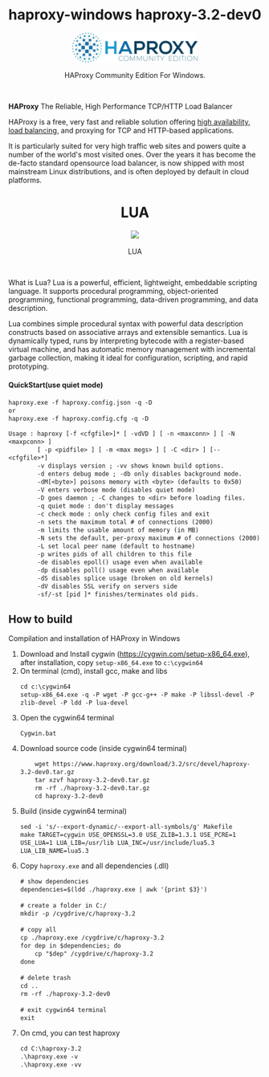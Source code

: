 <div align="center">
    <h1>haproxy-windows haproxy-3.2-dev0</h1>
    <img src="./HAProxyCE.png" width="250" />
    <p align="center">
        HAProxy Community Edition For Windows. 
    </p>    
</div>
<br>

**HAProxy** The Reliable, High Performance TCP/HTTP Load Balancer

HAProxy is a free, very fast and reliable solution offering [high availability](http://en.wikipedia.org/wiki/High_availability),
 [load balancing](http://en.wikipedia.org/wiki/Load_balancer), and proxying for TCP and HTTP-based applications. 
 
 It is particularly suited for very high traffic web sites and powers quite a number of the world's most visited ones. 
 Over the years it has become the de-facto standard opensource load balancer, is now shipped with most mainstream 
 Linux distributions, and is often deployed by default in cloud platforms.

<div align="center">
    <h1>LUA</h1>
    <img src="https://lua.org/images/luaa.gif" width="250" />
    <p align="center">
        LUA 
    </p>    
</div>
<br>
 
 What is Lua?
 Lua is a powerful, efficient, lightweight, embeddable scripting language. It supports procedural programming, object-oriented programming, functional programming, data-driven 
 programming, and data description.

 Lua combines simple procedural syntax with powerful data description constructs based on associative arrays and extensible semantics. Lua is dynamically typed, runs by interpreting 
 bytecode with a register-based virtual machine, and has automatic memory management with incremental garbage collection, making it ideal for configuration, scripting, and rapid 
 prototyping.

#### QuickStart(use quiet mode)

    haproxy.exe -f haproxy.config.json -q -D
    or
    haproxy.exe -f haproxy.config.cfg -q -D

```
Usage : haproxy [-f <cfgfile>]* [ -vdVD ] [ -n <maxconn> ] [ -N <maxpconn> ]
        [ -p <pidfile> ] [ -m <max megs> ] [ -C <dir> ] [-- <cfgfile>*]
        -v displays version ; -vv shows known build options.
        -d enters debug mode ; -db only disables background mode.
        -dM[<byte>] poisons memory with <byte> (defaults to 0x50)
        -V enters verbose mode (disables quiet mode)
        -D goes daemon ; -C changes to <dir> before loading files.
        -q quiet mode : don't display messages
        -c check mode : only check config files and exit
        -n sets the maximum total # of connections (2000)
        -m limits the usable amount of memory (in MB)
        -N sets the default, per-proxy maximum # of connections (2000)
        -L set local peer name (default to hostname)
        -p writes pids of all children to this file
        -de disables epoll() usage even when available
        -dp disables poll() usage even when available
        -dS disables splice usage (broken on old kernels)
        -dV disables SSL verify on servers side
        -sf/-st [pid ]* finishes/terminates old pids.
```


## How to build

Compilation and installation of HAProxy in Windows

1. Download and Install cygwin (<https://cygwin.com/setup-x86_64.exe>), after installation, copy `setup-x86_64.exe` to `c:\cygwin64`
2. On terminal (cmd), install gcc, make and libs
    ```
    cd c:\cygwin64
    setup-x86_64.exe -q -P wget -P gcc-g++ -P make -P libssl-devel -P zlib-devel -P ldd -P lua-devel
    ```
3. Open the cygwin64 terminal
    ```
    Cygwin.bat
    ```
4. Download source code (inside cygwin64 terminal)
    ```
        wget https://www.haproxy.org/download/3.2/src/devel/haproxy-3.2-dev0.tar.gz
        tar xzvf haproxy-3.2-dev0.tar.gz
        rm -rf ./haproxy-3.2-dev0.tar.gz 
        cd haproxy-3.2-dev0
    ```
5. Build (inside cygwin64 terminal)
    ```
    sed -i 's/--export-dynamic/--export-all-symbols/g' Makefile
    make TARGET=cygwin USE_OPENSSL=3.0 USE_ZLIB=1.3.1 USE_PCRE=1 USE_LUA=1 LUA_LIB=/usr/lib LUA_INC=/usr/include/lua5.3 LUA_LIB_NAME=lua5.3
    ```
6. Copy `haproxy.exe` and all dependencies (.dll)
    ```
    # show dependencies
    dependencies=$(ldd ./haproxy.exe | awk '{print $3}')
   
    # create a folder in C:/
    mkdir -p /cygdrive/c/haproxy-3.2
   
    # copy all
    cp ./haproxy.exe /cygdrive/c/haproxy-3.2
    for dep in $dependencies; do
        cp "$dep" /cygdrive/c/haproxy-3.2
    done
   
    # delete trash
    cd ..
    rm -rf ./haproxy-3.2-dev0
   
    # exit cygwin64 terminal
    exit
    ```
7. On cmd, you can test haproxy
    ```
    cd C:\haproxy-3.2
    .\haproxy.exe -v 
    .\haproxy.exe -vv 
    ```
